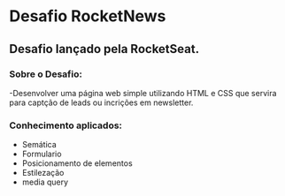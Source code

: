 # Desafio RocketNews

## Desafio lançado pela RocketSeat. 

### Sobre o Desafio:
 -Desenvolver uma página web simple utilizando HTML e CSS que servira para captção de leads ou incrições em newsletter.
 
### Conhecimento aplicados:
  * Semática
  * Formulario
  * Posicionamento de elementos
  * Estilezação
  * media query
  
